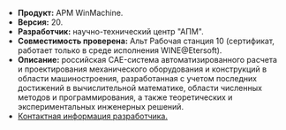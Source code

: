 * **Продукт:** APM WinMachine.
* **Версия:** 20.
* **Разработчик:** научно-технический центр "АПМ".
* **Совместимость проверена:** Альт Рабочая станция 10 (сертификат, работает только в среде исполнения WINE@Etersoft).
* **Описание:** российская CAE-система автоматизированного расчета и проектирования механического оборудования и конструкций в области машиностроения, разработанная с учетом последних достижений в вычислительной математике, области численных методов и программирования, а также теоретических и экспериментальных инженерных решений.
* [Контактная информация разработчика.](https://apm.ru/)
